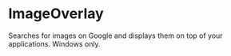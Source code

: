 # ImageOverlay
Searches for images on Google and displays them on top of your applications. Windows only.
